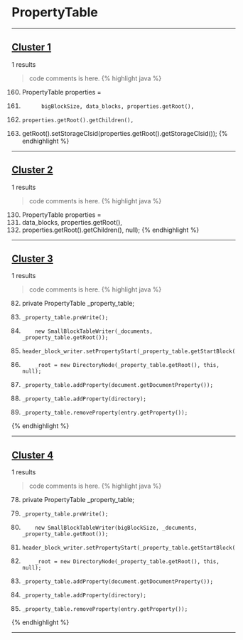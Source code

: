 # PropertyTable

***

## [Cluster 1](./1)
1 results
> code comments is here.
{% highlight java %}
160. PropertyTable properties =
166.           bigBlockSize, data_blocks, properties.getRoot(),
170.     properties.getRoot().getChildren(),
176. getRoot().setStorageClsid(properties.getRoot().getStorageClsid());
{% endhighlight %}

***

## [Cluster 2](./2)
1 results
> code comments is here.
{% highlight java %}
130. PropertyTable properties =
136.   data_blocks, properties.getRoot(),
140.   properties.getRoot().getChildren(), null);
{% endhighlight %}

***

## [Cluster 3](./3)
1 results
> code comments is here.
{% highlight java %}
82. private PropertyTable _property_table;
212.     _property_table.preWrite();
216.         new SmallBlockTableWriter(_documents, _property_table.getRoot());
264.     header_block_writer.setPropertyStart(_property_table.getStartBlock());
336.         _root = new DirectoryNode(_property_table.getRoot(), this, null);
375.     _property_table.addProperty(document.getDocumentProperty());
386.     _property_table.addProperty(directory);
397.     _property_table.removeProperty(entry.getProperty());
{% endhighlight %}

***

## [Cluster 4](./4)
1 results
> code comments is here.
{% highlight java %}
78. private PropertyTable _property_table;
302.     _property_table.preWrite();
306.         new SmallBlockTableWriter(bigBlockSize, _documents, _property_table.getRoot());
354.     header_block_writer.setPropertyStart(_property_table.getStartBlock());
426.         _root = new DirectoryNode(_property_table.getRoot(), this, null);
458.     _property_table.addProperty(document.getDocumentProperty());
469.     _property_table.addProperty(directory);
480.     _property_table.removeProperty(entry.getProperty());
{% endhighlight %}

***

